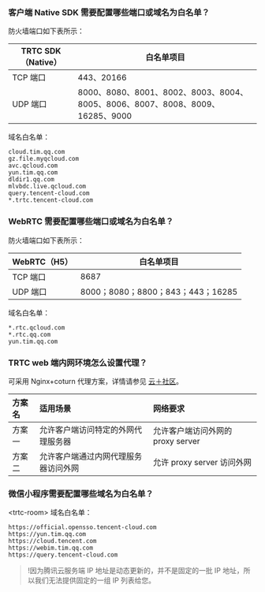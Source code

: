 ### 客户端 Native SDK 需要配置哪些端口或域名为白名单？

防火墙端口如下表所示：

|  TRTC SDK（Native） | 白名单项目 |
|---------|---------|
| TCP 端口 | 443、20166 |
| UDP 端口 | 8000、8080、8001、8002、8003、8004、8005、8006、8007、8008、8009、16285、9000 |

域名白名单：

```
cloud.tim.qq.com
gz.file.myqcloud.com
avc.qcloud.com
yun.tim.qq.com
dldir1.qq.com
mlvbdc.live.qcloud.com
query.tencent-cloud.com
*.trtc.tencent-cloud.com        
```

 
### WebRTC 需要配置哪些端口或域名为白名单？

防火墙端口如下表所示：

| WebRTC（H5） | 白名单项目 |
|---------|---------|
| TCP 端口 | 8687 |
| UDP 端口 | 8000；8080；8800；843；443；16285 |

域名白名单：

```
*.rtc.qcloud.com
*.rtc.qq.com
yun.tim.qq.com
```

### TRTC web 端内网环境怎么设置代理？
可采用 Nginx+coturn 代理方案，详情请参见 [云＋社区](https://cloud.tencent.com/developer/article/1873981)。

| 方案名 | 适用场景                             | 网络要求                          |
| :----- | :----------------------------------- | :-------------------------------- |
| 方案一 | 允许客户端访问特定的外网代理服务器   | 允许客户端访问外网的 proxy server |
| 方案二 | 允许客户端通过内网代理服务器访问外网 | 允许 proxy server 访问外网        |




### 微信小程序需要配置哪些域名为白名单？

&lt;trtc-room&gt; 域名白名单：

```
https://official.opensso.tencent-cloud.com
https://yun.tim.qq.com
https://cloud.tencent.com
https://webim.tim.qq.com
https://query.tencent-cloud.com
```


>!因为腾讯云服务端 IP 地址是动态更新的，并不是固定的一批 IP 地址，所以我们无法提供固定的一组 IP 列表给您。
